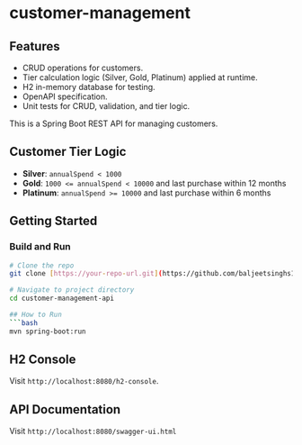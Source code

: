 # customer-management


## Features

- CRUD operations for customers.
- Tier calculation logic (Silver, Gold, Platinum) applied at runtime.
- H2 in-memory database for testing.
- OpenAPI specification.
- Unit tests for CRUD, validation, and tier logic.

This is a Spring Boot REST API for managing customers.


## Customer Tier Logic

- **Silver**: `annualSpend < 1000`
- **Gold**: `1000 <= annualSpend < 10000` and last purchase within 12 months
- **Platinum**: `annualSpend >= 10000` and last purchase within 6 months


## Getting Started

### Build and Run

```bash
# Clone the repo
git clone [https://your-repo-url.git](https://github.com/baljeetsinghs1992/customer-management.git)

# Navigate to project directory
cd customer-management-api

## How to Run
```bash
mvn spring-boot:run
```

## H2 Console
Visit `http://localhost:8080/h2-console`.

## API Documentation
Visit `http://localhost:8080/swagger-ui.html`
